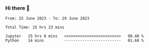 ### Hi there 👋

<!--
**ututono/ututono** is a ✨ _special_ ✨ repository because its `README.md` (this file) appears on your GitHub profile.

Here are some ideas to get you started:

- 🔭 I’m currently working on ...
- 🌱 I’m currently learning ...
- 👯 I’m looking to collaborate on ...
- 🤔 I’m looking for help with ...
- 💬 Ask me about ...
- 📫 How to reach me: ...
- 😄 Pronouns: ...
- ⚡ Fun fact: ...
-->



<!--START_SECTION:waka-->

```text
From: 22 June 2023 - To: 29 June 2023

Total Time: 15 hrs 23 mins

Jupyter   15 hrs 8 mins   >>>>>>>>>>>>>>>>>>>>>>>>>   98.40 %
Python    14 mins         -------------------------   01.60 %
```

<!--END_SECTION:waka-->
